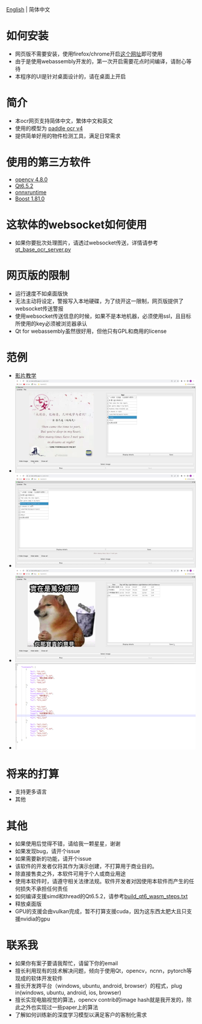 [English](./readme.md) | 简体中文

# 如何安装

- 网页版不需要安装，使用firefox/chrome开启[这个网址](https://ocr-task.netlify.app/ocr_tasks.html)即可使用
- 由于是使用webassembly开发的，第一次开启需要花点时间编译，请耐心等待
- 本程序的UI是针对桌面设计的，请在桌面上开启

# 简介

- 本ocr网页支持简体中文，繁体中文和英文
- 使用的模型为 [paddle ocr v4](https://github.com/PaddlePaddle/PaddleOCR)
- 提供简单好用的物件检测工具，满足日常需求

# 使用的第三方软件

- [opencv 4.8.0](https://github.com/opencv/opencv)
- [Qt6.5.2](https://www.qt.io/)
- [onnxruntime](https://onnxruntime.ai/docs/build/web.html)
- [Boost 1.81.0](https://www.boost.org/)

# 这软体的websocket如何使用

- 如果你要批次处理图片，请透过websocket传送，详情请参考 [qt_base_ocr_server.py](https://github.com/stereomatchingkiss/show_cases/blob/master/python_tools/simple_server/qt_base_ocr_server.py)

# 网页版的限制

- 运行速度不如桌面版快
- 无法主动将设定，警报写入本地硬碟，为了绕开这一限制，网页版提供了websocket传送警报
- 使用websocket传送信息的时候，如果不是本地机器，必须使用ssl，且目标所使用的key必须被浏览器承认
- Qt for webassembly虽然很好用，但他只有GPL和商用的license

# 范例

- [影片教学](https://youtu.be/30p-nRqsVss)
- ![例子1](./imgs/ocr_00.png)
- ![例子2](./imgs/ocr_01.png)
- ![例子3](./imgs/ocr_02.png)
- ![存下结果](./imgs/save_to_json_00.png)

# 将来的打算

- 支持更多语言
- 其他

# 其他

- 如果使用后觉得不错，请给我一颗星星，谢谢
- 如果发现bug，请开个issue
- 如果需要新的功能，请开个issue
- 该软件的开发者仅将其作为演示创建，不打算用于商业目的。
- 除直接售卖之外，本软件可用于个人或商业用途
- 使用本软件时，请遵守相关法律法规。软件开发者对因使用本软件而产生的任何损失不承担任何责任
- 如何编译支援simd和thread的Qt6.5.2，请参考[build_qt6_wasm_steps.txt](https://github.com/stereomatchingkiss/object_detection_and_alarm/blob/main/build_qt6_wasm_steps.txt)
- 释放桌面版
- GPU的支援会由vulkan完成，暂不打算支援cuda，因为这东西太肥大且只支援nvidia的gpu

# 联系我

- 如果你有案子要请我帮忙，请留下你的email
- 擅长利用现有的技术解决问题，倾向于使用Qt，opencv，ncnn，pytorch等现成的软体开发软件
- 擅长开发跨平台（windows, ubuntu, android, browser）的程式，plug in(windows, ubuntu, android, ios, browser)
- 擅长实现电脑视觉的算法，opencv contrib的image hash就是我开发的，除此之外也实现过一些paper上的算法
- 了解如何训练新的深度学习模型以满足客户的客制化需求